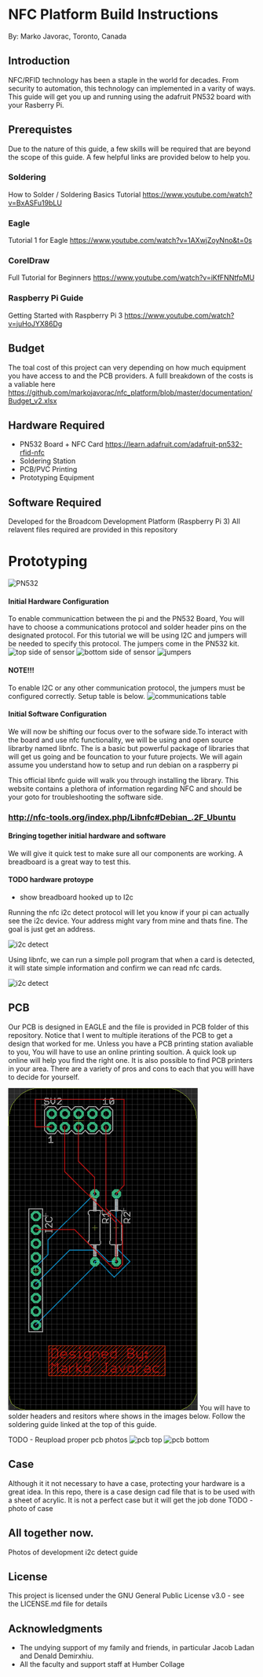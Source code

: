 # NFC Platform Build Instructions
By: Marko Javorac, Toronto, Canada
## Introduction
NFC/RFID technology has been a staple in the world for decades. From security to automation, this technology can implemented in a varity of ways. This guide will get you up and running using the adafruit PN532 board with your Rasberry Pi.

## Prerequistes
Due to the nature of this guide, a few skills will be required that are beyond the scope of this guide. A few helpful links are provided below to help you.

### Soldering
How to Solder / Soldering Basics Tutorial https://www.youtube.com/watch?v=BxASFu19bLU 
### Eagle
Tutorial 1 for Eagle https://www.youtube.com/watch?v=1AXwjZoyNno&t=0s
### CorelDraw
Full Tutorial for Beginners https://www.youtube.com/watch?v=iKfFNNtfpMU
### Raspberry Pi Guide
Getting Started with Raspberry Pi 3 https://www.youtube.com/watch?v=juHoJYX86Dg

## Budget
The toal cost of this project can very depending on how much equipment you have access to and the PCB providers.
A fulll breakdown of the costs is a valiable here https://github.com/markojavorac/nfc_platform/blob/master/documentation/Budget_v2.xlsx

## Hardware Required
- PN532 Board + NFC Card https://learn.adafruit.com/adafruit-pn532-rfid-nfc
- Soldering Station
- PCB/PVC Printing
- Prototyping Equipment

## Software Required 
Developed for the Broadcom Development Platform (Raspberry Pi 3)
All relavent files required are provided in this repository

# Prototyping
![PN532](https://cdn-shop.adafruit.com/970x728/364-05.jpg)

#### Initial Hardware Configuration
To enable communicattion between the pi and the PN532 Board, You will have to choose a communications protocol and solder header pins on the designated protocol. For this tutorial we will be using I2C and jumpers will be needed to specify this protocol. The jumpers come in the PN532 kit.
![top side of sensor](https://github.com/markojavorac/nfc_platform/blob/master/resources/sensor_pin2.JPG)
![bottom side of sensor](https://github.com/markojavorac/nfc_platform/blob/master/resources/sensor_pin1.JPG)
![jumpers](https://github.com/markojavorac/nfc_platform/blob/master/resources/sensor_jumper.JPG)
#### NOTE!!!
To enable I2C or any other communication protocol, the jumpers must be configured correctly. Setup table is below.
![communications table](https://github.com/markojavorac/nfc_platform/blob/master/resources/i2c_config.png)

#### Initial Software Configuration
We will now be shifting our focus over to the sofware side.To interact with the board and use nfc functionality, we will be using and open source librarby named libnfc. The is a basic but powerful package of libraries that will get us going and be founcation to your future projects. We will again assume you understand how to setup and run debian on a raspberry pi

This official libnfc guide will walk you through installing the library. This website contains a plethora of information regarding NFC and should be your goto for troubleshooting the software side. 
### http://nfc-tools.org/index.php/Libnfc#Debian_.2F_Ubuntu

#### Bringing together initial hardware and software
We will give it quick test to make sure all our components are working. A breadboard is a great way to test this.

#### TODO hardware protoype
 - show breadboard hooked up to I2c
 

Running the nfc i2c detect protocol will let you know if your pi can actually see the i2c device. Your address might vary from mine and thats fine. The goal is just get an address.

![i2c detect](https://github.com/markojavorac/nfc_platform/blob/master/resources/nfc_sw1.png)

Using libnfc, we can run a simple poll program that when a card is detected, it will state simple information and confirm we can read nfc cards.

![i2c detect](https://github.com/markojavorac/nfc_platform/blob/master/resources/nfc_sw2.png)


## PCB
Our PCB is designed in EAGLE and the file is provided in PCB folder of this repository. Notice that I went to multiple iterations of the PCB to get a design that worked for me. Unless you have a PCB printing station avaliable to you, You will have to use an online printing soultion. A quick look up online will help you find the right one. It is also possible to find PCB printers in your area. There are a variety of pros and cons to each that you willl have to decide for yourself.

![pcb schmatic](https://github.com/markojavorac/nfc_platform/blob/master/resources/sch_1.png)
You will have to solder headers and resitors where shows in the images below. Follow the soldering guide linked at the top of this guide.

TODO - Reupload proper pcb photos
![pcb top](https://github.com/markojavorac/nfc_platform/blob/master/resources/s)
![pcb bottom](https://github.com/markojavorac/nfc_platform/blob/master/resources/s)

## Case
Although it it not necessary to have a case, protecting your hardware is a great idea. In this repo, there is a case design cad file that is to be used with a sheet of acrylic. It is not a perfect case but it will get the job done
TODO - photo of case


## All together now.




Photos of development
i2c detect guide



## License
This project is licensed under the GNU General Public License v3.0 - see the LICENSE.md file for details

## Acknowledgments
- The undying support of my family and friends, in particular Jacob Ladan and Denald Demirxhiu. 
- All the faculty and support staff at Humber Collage
